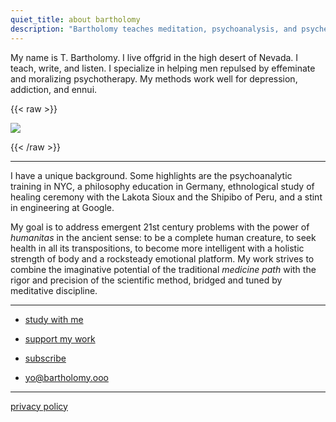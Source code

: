 ```yaml
---
quiet_title: about bartholomy
description: "Bartholomy teaches meditation, psychoanalysis, and psychedelic intervention."
---
```


My name is T. Bartholomy. I live offgrid in the high desert of Nevada. I teach, write, and listen. I specialize in helping men repulsed by effeminate and moralizing psychotherapy. My methods work well for depression, addiction, and ennui.

{{< raw >}}

<img class="narrow" src="/covers/hands.webp"/>

{{< /raw >}}

---

I have a unique background. Some highlights are the psychoanalytic training in NYC, a philosophy education in Germany, ethnological study of healing ceremony with the Lakota Sioux and the Shipibo of Peru, and a stint in engineering at Google.

My goal is to address emergent 21st century problems with the power of *humanitas* in the ancient sense: to be a complete human creature, to seek health in all its transpositions, to become more intelligent with a holistic strength of body and a rocksteady emotional platform. My work strives to combine the imaginative potential of the traditional *medicine path* with the rigor and precision of the scientific method, bridged and tuned by meditative discipline.

---

* [study with me](/study/)

* [support my work](/support/)

* [subscribe](/subscribe/)

* yo@bartholomy.ooo

---

[privacy policy](/about/privacy)

